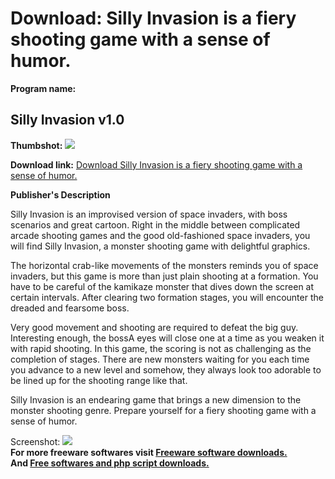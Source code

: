 # Download: Silly Invasion is a fiery shooting game with a sense of humor.

**Program name:**

## Silly Invasion v1.0

  
**Thumbshot:** ![](http://www.freewarefiles.com/screenshot/sillyinvasion_md.jpg)   
  
**Download link:** [Download Silly Invasion is a fiery shooting game with a sense of humor.](http://freesoftwares.boysofts.com/Silly-Invasion-V_program_25500.html)  
  


**Publisher's Description**  
  


Silly Invasion is an improvised version of space invaders, with boss scenarios and great cartoon. Right in the middle between complicated arcade shooting games and the good old-fashioned space invaders, you will find Silly Invasion, a monster shooting game with delightful graphics. 

The horizontal crab-like movements of the monsters reminds you of space invaders, but this game is more than just plain shooting at a formation. You have to be careful of the kamikaze monster that dives down the screen at certain intervals. After clearing two formation stages, you will encounter the dreaded and fearsome boss. 

Very good movement and shooting are required to defeat the big guy. Interesting enough, the bossA eyes will close one at a time as you weaken it with rapid shooting. In this game, the scoring is not as challenging as the completion of stages. There are new monsters waiting for you each time you advance to a new level and somehow, they always look too adorable to be lined up for the shooting range like that. 

Silly Invasion is an endearing game that brings a new dimension to the monster shooting genre. Prepare yourself for a fiery shooting game with a sense of humor. 

  
  
Screenshot: ![](http://www.freewarefiles.com/screenshot/sillyinvasion.jpg)   
**For more freeware softwares visit [Freeware software downloads.](http://freesoftwares.boysofts.com/)**   
**And [Free softwares and php script downloads.](http://www.boysofts.com/)**
